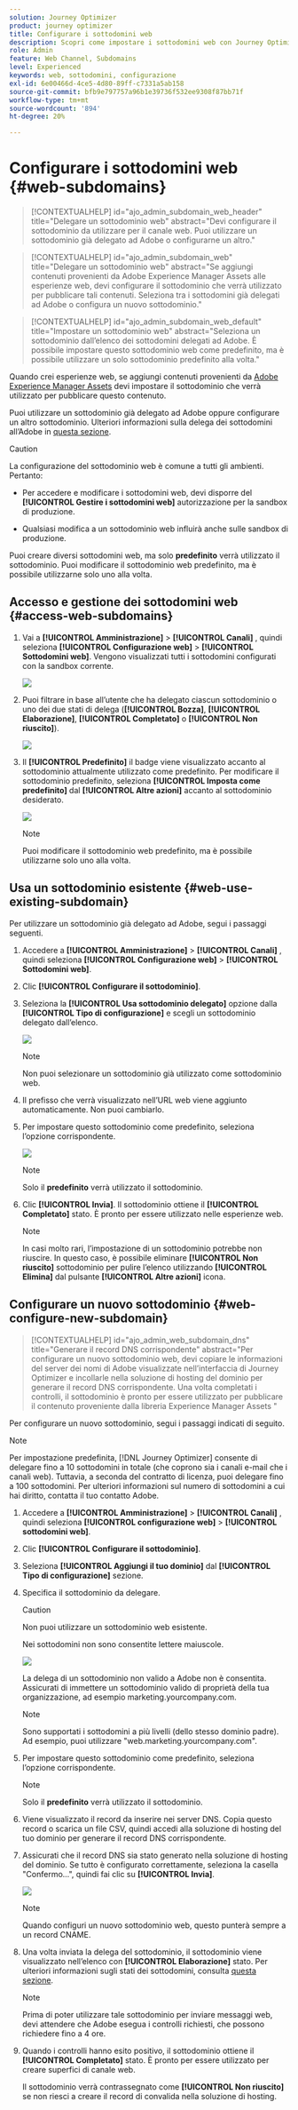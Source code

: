 ```yaml
---
solution: Journey Optimizer
product: journey optimizer
title: Configurare i sottodomini web
description: Scopri come impostare i sottodomini web con Journey Optimizer
role: Admin
feature: Web Channel, Subdomains
level: Experienced
keywords: web, sottodomini, configurazione
exl-id: 6e00466d-4ce5-4d80-89ff-c7331a5ab158
source-git-commit: bfb9e797757a96b1e39736f532ee9308f87bb71f
workflow-type: tm+mt
source-wordcount: '894'
ht-degree: 20%

---
```


# Configurare i sottodomini web {#web-subdomains}

>[!CONTEXTUALHELP]
>id="ajo_admin_subdomain_web_header"
>title="Delegare un sottodominio web"
>abstract="Devi configurare il sottodominio da utilizzare per il canale web. Puoi utilizzare un sottodominio già delegato ad Adobe o configurarne un altro."

>[!CONTEXTUALHELP]
>id="ajo_admin_subdomain_web"
>title="Delegare un sottodominio web"
>abstract="Se aggiungi contenuti provenienti da Adobe Experience Manager Assets alle esperienze web, devi configurare il sottodominio che verrà utilizzato per pubblicare tali contenuti. Seleziona tra i sottodomini già delegati ad Adobe o configura un nuovo sottodominio."

>[!CONTEXTUALHELP]
>id="ajo_admin_subdomain_web_default"
>title="Impostare un sottodominio web"
>abstract="Seleziona un sottodominio dall’elenco dei sottodomini delegati ad Adobe. È possibile impostare questo sottodominio web come predefinito, ma è possibile utilizzare un solo sottodominio predefinito alla volta."

Quando crei esperienze web, se aggiungi contenuti provenienti da [Adobe Experience Manager Assets](../content-management/assets.md) devi impostare il sottodominio che verrà utilizzato per pubblicare questo contenuto.

Puoi utilizzare un sottodominio già delegato ad Adobe oppure configurare un altro sottodominio. Ulteriori informazioni sulla delega dei sottodomini all’Adobe in [questa sezione](../configuration/delegate-subdomain.md).

>[!CAUTION]
>
>La configurazione del sottodominio web è comune a tutti gli ambienti. Pertanto:
>
>* Per accedere e modificare i sottodomini web, devi disporre del **[!UICONTROL Gestire i sottodomini web]** autorizzazione per la sandbox di produzione.
>
> * Qualsiasi modifica a un sottodominio web influirà anche sulle sandbox di produzione.

Puoi creare diversi sottodomini web, ma solo **predefinito** verrà utilizzato il sottodominio. Puoi modificare il sottodominio web predefinito, ma è possibile utilizzarne solo uno alla volta.

## Accesso e gestione dei sottodomini web {#access-web-subdomains}

1. Vai a **[!UICONTROL Amministrazione]** > **[!UICONTROL Canali]** , quindi seleziona **[!UICONTROL Configurazione web]** > **[!UICONTROL Sottodomini web]**. Vengono visualizzati tutti i sottodomini configurati con la sandbox corrente.

   ![](assets/web-access-subdomains.png)

1. Puoi filtrare in base all’utente che ha delegato ciascun sottodominio o uno dei due stati di delega (**[!UICONTROL Bozza]**, **[!UICONTROL Elaborazione]**, **[!UICONTROL Completato]** o **[!UICONTROL Non riuscito]**).

   ![](assets/web-filter-subdomains.png)

1. Il **[!UICONTROL Predefinito]** il badge viene visualizzato accanto al sottodominio attualmente utilizzato come predefinito. Per modificare il sottodominio predefinito, seleziona **[!UICONTROL Imposta come predefinito]** dal **[!UICONTROL Altre azioni]** accanto al sottodominio desiderato.

   ![](assets/web-subdomain-default.png)

   >[!NOTE]
   >
   >Puoi modificare il sottodominio web predefinito, ma è possibile utilizzarne solo uno alla volta.

## Usa un sottodominio esistente {#web-use-existing-subdomain}

Per utilizzare un sottodominio già delegato ad Adobe, segui i passaggi seguenti.

1. Accedere a **[!UICONTROL Amministrazione]** > **[!UICONTROL Canali]** , quindi seleziona **[!UICONTROL Configurazione web]** > **[!UICONTROL Sottodomini web]**.

1. Clic **[!UICONTROL Configurare il sottodominio]**.

1. Seleziona la **[!UICONTROL Usa sottodominio delegato]** opzione dalla **[!UICONTROL Tipo di configurazione]** e scegli un sottodominio delegato dall’elenco.

   ![](assets/web-subdomain-details.png)

   >[!NOTE]
   >
   >Non puoi selezionare un sottodominio già utilizzato come sottodominio web.

1. Il prefisso che verrà visualizzato nell’URL web viene aggiunto automaticamente. Non puoi cambiarlo.

1. Per impostare questo sottodominio come predefinito, seleziona l’opzione corrispondente.

   ![](assets/web-subdomain-details-default.png)

   >[!NOTE]
   >
   >Solo il **predefinito** verrà utilizzato il sottodominio.

1. Clic **[!UICONTROL Invia]**. Il sottodominio ottiene il **[!UICONTROL Completato]** stato. È pronto per essere utilizzato nelle esperienze web.

   >[!NOTE]
   >
   >In casi molto rari, l’impostazione di un sottodominio potrebbe non riuscire. In questo caso, è possibile eliminare **[!UICONTROL Non riuscito]** sottodominio per pulire l’elenco utilizzando **[!UICONTROL Elimina]** dal pulsante **[!UICONTROL Altre azioni]** icona.

## Configurare un nuovo sottodominio {#web-configure-new-subdomain}

>[!CONTEXTUALHELP]
>id="ajo_admin_web_subdomain_dns"
>title="Generare il record DNS corrispondente"
>abstract="Per configurare un nuovo sottodominio web, devi copiare le informazioni del server dei nomi di Adobe visualizzate nell’interfaccia di Journey Optimizer e incollarle nella soluzione di hosting del dominio per generare il record DNS corrispondente. Una volta completati i controlli, il sottodominio è pronto per essere utilizzato per pubblicare il contenuto proveniente dalla libreria Experience Manager Assets "

Per configurare un nuovo sottodominio, segui i passaggi indicati di seguito.

>[!NOTE]
>
>Per impostazione predefinita, [!DNL Journey Optimizer] consente di delegare fino a 10 sottodomini in totale (che coprono sia i canali e-mail che i canali web). Tuttavia, a seconda del contratto di licenza, puoi delegare fino a 100 sottodomini. Per ulteriori informazioni sul numero di sottodomini a cui hai diritto, contatta il tuo contatto Adobe.

1. Accedere a **[!UICONTROL Amministrazione]** > **[!UICONTROL Canali]** , quindi seleziona **[!UICONTROL configurazione web]** > **[!UICONTROL sottodomini web]**.

1. Clic **[!UICONTROL Configurare il sottodominio]**.

1. Seleziona **[!UICONTROL Aggiungi il tuo dominio]** dal **[!UICONTROL Tipo di configurazione]** sezione.

1. Specifica il sottodominio da delegare.

   >[!CAUTION]
   >
   >Non puoi utilizzare un sottodominio web esistente.
   >
   >Nei sottodomini non sono consentite lettere maiuscole.

   ![](assets/web-add-your-own-domain.png)

   La delega di un sottodominio non valido a Adobe non è consentita. Assicurati di immettere un sottodominio valido di proprietà della tua organizzazione, ad esempio marketing.yourcompany.com.

   >[!NOTE]
   >
   >Sono supportati i sottodomini a più livelli (dello stesso dominio padre). Ad esempio, puoi utilizzare &quot;web.marketing.yourcompany.com&quot;.

1. Per impostare questo sottodominio come predefinito, seleziona l’opzione corrispondente.

   >[!NOTE]
   >
   >Solo il **predefinito** verrà utilizzato il sottodominio.

1. Viene visualizzato il record da inserire nei server DNS. Copia questo record o scarica un file CSV, quindi accedi alla soluzione di hosting del tuo dominio per generare il record DNS corrispondente.

1. Assicurati che il record DNS sia stato generato nella soluzione di hosting del dominio. Se tutto è configurato correttamente, seleziona la casella &quot;Confermo...&quot;, quindi fai clic su **[!UICONTROL Invia]**.

   ![](assets/web-add-your-own-domain-confirm.png)

   >[!NOTE]
   >
   >Quando configuri un nuovo sottodominio web, questo punterà sempre a un record CNAME.

1. Una volta inviata la delega del sottodominio, il sottodominio viene visualizzato nell’elenco con **[!UICONTROL Elaborazione]** stato. Per ulteriori informazioni sugli stati dei sottodomini, consulta [questa sezione](../configuration/about-subdomain-delegation.md#access-delegated-subdomains).<!--Same statuses?-->

   >[!NOTE]
   >
   >Prima di poter utilizzare tale sottodominio per inviare messaggi web, devi attendere che Adobe esegua i controlli richiesti, che possono richiedere fino a 4 ore.

1. Quando i controlli hanno esito positivo, il sottodominio ottiene il **[!UICONTROL Completato]** stato. È pronto per essere utilizzato per creare superfici di canale web.

   Il sottodominio verrà contrassegnato come **[!UICONTROL Non riuscito]** se non riesci a creare il record di convalida nella soluzione di hosting.

<!--
Only a subdomain with the **[!UICONTROL Success]** status can be set as default.
You cannot delete a subdomain with the **[!UICONTROL Processing]** status.
-->
